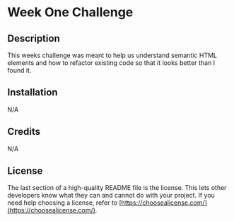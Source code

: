# Week One Challenge

## Description

This weeks challenge was meant to help us understand semantic HTML elements and how to refactor existing code so that it looks better than I found it.

## Installation

N/A

## Credits

N/A

## License

The last section of a high-quality README file is the license. This lets other developers know what they can and cannot do with your project. If you need help choosing a license, refer to [https://choosealicense.com/](https://choosealicense.com/).
